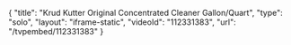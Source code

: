 {
    "title": "Krud Kutter Original Concentrated Cleaner Gallon\/Quart",
    "type": "solo",
    "layout": "iframe-static",
    "videoId": "112331383",
    "url": "\/tvpembed\/112331383"
}